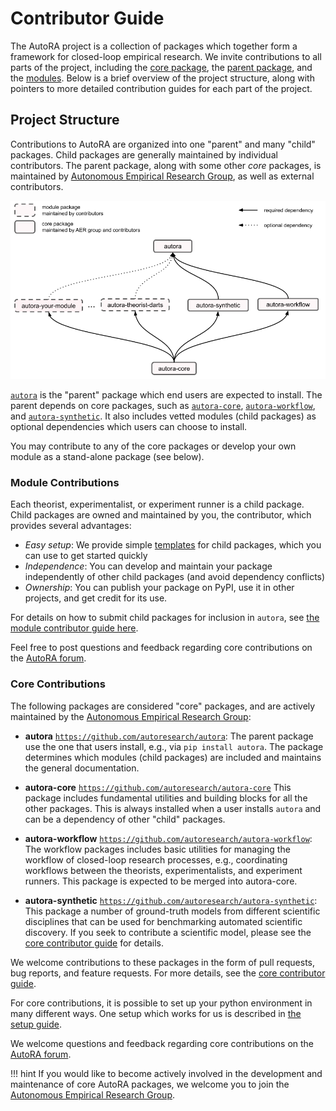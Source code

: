 # Contributor Guide

The AutoRA project is a collection of packages which together form a framework for closed-loop empirical research.
We invite contributions to all parts of the project, including the [core package](core.md), the 
[parent package](core.md), and the [modules](module.md). Below is a brief overview of the
project structure, along with pointers to more detailed contribution guides for each part of the project.

## Project Structure

Contributions to AutoRA are organized into one "parent" and many "child" packages. 
Child packages are generally maintained by individual contributors. The parent package, along with some other 
*core* packages, is maintained by [Autonomous Empirical Research Group](https://musslick.github.io/AER_website/Team.html), 
as well as external contributors.

![image](../img/package_overview.png)

[`autora`](https://github.com/autoresearch/autora) is the "parent" package which end users are expected to install. The
parent depends on core packages, such as [`autora-core`](https://github.com/autoresearch/autora-core), 
[`autora-workflow`](https://github.com/autoresearch/autora-workflow), and
[`autora-synthetic`](https://github.com/autoresearch/autora-synthetic). It also includes vetted modules (child packages) as optional dependencies which users can choose 
to install. 

You may contribute to any of the core packages or develop your own module as a stand-alone package (see below).    


### Module Contributions

Each theorist, experimentalist, or experiment runner is a child package. Child packages are owned and maintained by you, the contributor, which provides several advantages:
- *Easy setup*: We provide simple [templates](module.md) for child packages, which you can use to get started quickly
- *Independence*: You can develop and maintain your package independently of other child packages (and avoid dependency conflicts)
- *Ownership*: You can publish your package on PyPI, use it in other projects, and get credit for its use. 

For details on how to submit child packages 
for inclusion in `autora`, see
[the module contributor guide here](./module.md). 

Feel free to post questions and feedback regarding core contributions on the 
[AutoRA forum](https://github.com/orgs/AutoResearch/discussions/categories/module-contributions).

### Core Contributions

The following packages are considered "core" packages, and are actively maintained by the
[Autonomous Empirical Research Group](https://musslick.github.io/AER_website/Team.html):

- **autora** [`https://github.com/autoresearch/autora`](https://github.com/autoresearch/autora): The parent package use the one that users install, e.g., via `pip install autora`. The package determines which modules (child packages) are included and maintains the general documentation.


- **autora-core** [`https://github.com/autoresearch/autora-core`](https://github.com/autoresearch/autora-core) This package  includes fundamental utilities
and building blocks for all the other packages. This is always installed when a user installs `autora` and can be 
a dependency of other "child" packages.   


- **autora-workflow** [`https://github.com/autoresearch/autora-workflow`](https://github.com/autoresearch/autora-workflow): The workflow packages includes basic utilities for managing the workflow of closed-loop research processes, e.g., coordinating workflows between the theorists, experimentalists, and experiment runners. This package is expected to be merged into autora-core.


- **autora-synthetic** [`https://github.com/autoresearch/autora-synthetic`](https://github.com/autoresearch/autora-synthetic): This package a number of ground-truth models from different scientific disciplines that can be used for benchmarking automated scientific discovery. If you seek to contribute a scientific model, please see the [core contributor guide](core.md) for details.   


We welcome contributions to
these packages in the form of pull requests, bug reports, and feature requests. For more details, see the
[core contributor guide](core.md). 

For core contributions, it is possible to set up your python environment in many different ways. 
One setup which works for us is described in [the setup guide](./setup.md). 

We welcome questions and feedback regarding core contributions on the 
[AutoRA forum](https://github.com/orgs/AutoResearch/discussions/categories/module-contributions).

!!! hint
    If you would like to become actively involved in the development and maintenance of core AutoRA packages, 
    we welcome you to join the [Autonomous Empirical Research Group](https://musslick.github.io/AER_website/Team.html).

